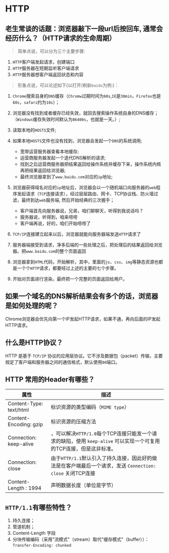 # HTTP

## 老生常谈的话题：浏览器敲下一段url后按回车, 通常会经历什么？（HTTP请求的生命周期）

> 简单点说，可以分为三个主要步骤:
	
1. `HTTP`客户端发起请求，创建端口
2. `HTTP`服务器在短期监听客户端请求
3. `HTTP`服务器想客户端返回状态和内容
	
> 形象点说，可以论述如下(以打开/刷新`baidu`为例:)：

1. `Chrome`搜索自身的`DNS`缓存（`Chromw`过期时间为`60s`,`IE`是`30min`，`Firefox`也是`60s`，`safari`约为`10s`）；
2. 浏览器没有找到或者缓存已经失效，就回去搜索操作系统自身的DNS缓存；（`Windows`缓存失效时间默认为`86400s`，也就是一天。）;
3. 读取本地的`HOSTS`文件;
4. 如果本地`HOSTS`文件也没有找到，浏览器会发起一个`DNS`的系统调用;
		
    - 宽带运营服务器查看本地缓存;
    - 运营商服务器发起一个迭代DNS解析的请求;
    - 找到之后运营商服务器把结果返回给操作系统并缓存下来，操作系统内核再把结果返回给浏览器;
    - 最终浏览器拿到了`www.baidu.com`对应的`ip`地址;
		
4. 浏览器获得域名对应的`ip`地址后，浏览器会以一个随机端口向服务器的`web`程序发起请求（`TCP`连接请求），经过层层路由、网卡、TCP协议栈、防火墙过滤，最终到达`web`服务端, 然后开始经典的三次握手；
	
    - 客户端首先向服务器说，兄弟，咱们聊聊天，听得到我说话吗？
    - 服务器说，听得到，咱来唠唠
    - 客户端再说，好的，咱们开始唠唠了    
		
6. `TCP/IP`连接建立起来以后，浏览器就能向服务器端发送`HTTP`请求了
		
7. 服务器端接受到请求，净多后端的一些处理之后，把处理后的结果返回给浏览器。把`www.baidu.com`的整个页面返回
	
8. 浏览器拿到`HTML`代码，开始解析，其中，里面的`js`、`css`、`img`等静态资源也都是一个个`HTTP`请求，都要经过上述的主要的七个步骤。
	
9. 开始对页面进行渲染。最终把一个完整的页面返回给用户。


## 如果一个域名的DNS解析结果会有多个的话，浏览器是如何处理的呢？

Chrome浏览器会优先向第一个IP发起HTTP请求，如果不通，再向后面的IP发起HTTP请求。

## 什么是HTTP协议？

HTTP 是基于 `TCP/IP` 协议的应用层协议。它不涉及数据包（packet）传输，主要规定了客户端和服务器之间的通信格式，默认使用`80`端口。

## HTTP 常用的Header有哪些？

属性|描述
---|---
Content-Type: text/html | 标识资源的类型编码（`MIME type`）
Content-Encoding: gzip | 标识资源的压缩方法
Connection: keep-alive | ，可以解决`HTTP/1.0`每个TCP连接只能发一个请求的缺陷，使用 `keep-alive` 可以实现一个可复用的TCP连接，但是这非标准。
Connection: close | 由于`HTTP/1.1`默认引入了持久连接，因此好的做法是在客户端最后一个请求，发送 `Connection: close` 关闭TCP连接
Content-Length : 1994 | 声明数据长度（单位是字节）

## `HTTP/1.1`有哪些特性？

1. 持久连接；
2. 管道机制；
3. Content-Length 字段
4. 分块传输编码（采用"流模式"（stream）取代"缓存模式"（buffer））：`Transfer-Encoding: chunked`


